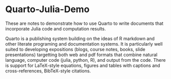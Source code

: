 # Quarto-Julia-Demo

These are notes to demonstrate how to use Quarto to write documents that incorporate Julia code and computation results.

Quarto is a publishing system building on the ideas of R markdown and other literate programing and documentation systems. It is particularly well suited to developing expositions (blogs, course notes, books, slide presentations) targetting both web and pdf formats that combine natural language, computer code (julia, python, R), and output from the code. There is support for LaTeX-style equations, figures and tables with captions and cross-references, BibTeX-style citations.

